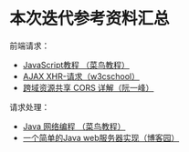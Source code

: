 # 本次迭代参考资料汇总

前端请求：
* [JavaScript教程 （菜鸟教程）](https://www.runoob.com/js/js-tutorial.html)
* [AJAX XHR-请求（w3cschool）](https://www.w3cschool.cn/ajax/ajax-xmlhttprequest-send.html)
* [跨域资源共享 CORS 详解（阮一峰）](https://www.ruanyifeng.com/blog/2016/04/cors.html)

请求处理：
* [Java 网络编程 （菜鸟教程）](https://www.runoob.com/java/java-networking.html)
* [一个简单的Java web服务器实现（博客园）](https://www.cnblogs.com/chenpi/p/5602171.html)